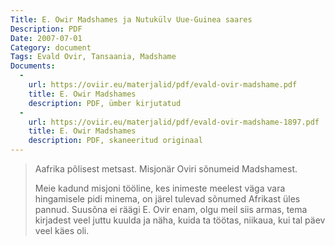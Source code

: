 ```yaml
---
Title: E. Owir Madshames ja Nutukülv Uue-Guinea saares
Description: PDF
Date: 2007-07-01
Category: document
Tags: Evald Ovir, Tansaania, Madshame
Documents:
  -
    url: https://oviir.eu/materjalid/pdf/evald-ovir-madshame.pdf
    title: E. Owir Madshames
    description: PDF, ümber kirjutatud
  -
    url: https://oviir.eu/materjalid/pdf/evald-ovir-madshame-1897.pdf
    title: E. Owir Madshames
    description: PDF, skaneeritud originaal
---
```


<blockquote>

<p>Aafrika põlisest metsast. Misjonär Oviri sõnumeid Madshamest.</p>
<p>
Meie kadund misjoni tööline, kes inimeste meelest väga vara hingamisele pidi minema, on järel tulevad sõnumed Afrikast üles pannud.
Suusõna ei räägi E. Ovir enam, olgu meil siis armas, tema kirjadest veel juttu kuulda ja näha, kuida ta töötas, niikaua, kui tal päev veel käes oli.
</p>
</blockquote>
